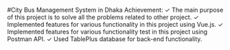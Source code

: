 #City Bus Management System in Dhaka
 Achievement:
✓ The main purpose of this project is to solve all the problems related to other project.
✓ Implemented features for various functionality in this project using Vue.js.
✓ Implemented features for various functionality test in this project using Postman API.
✓ Used TablePlus database for back-end functionality.
